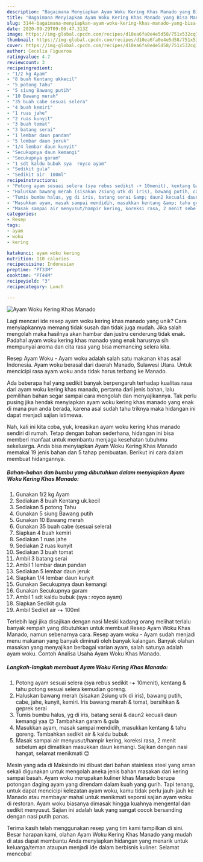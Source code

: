 ```yaml
---
description: "Bagaimana Menyiapkan Ayam Woku Kering Khas Manado yang Bisa Manjain Lidah"
title: "Bagaimana Menyiapkan Ayam Woku Kering Khas Manado yang Bisa Manjain Lidah"
slug: 3144-bagaimana-menyiapkan-ayam-woku-kering-khas-manado-yang-bisa-manjain-lidah
date: 2020-09-29T09:00:47.313Z
image: https://img-global.cpcdn.com/recipes/d10ea6fa0e4e5d58/751x532cq70/ayam-woku-kering-khas-manado-foto-resep-utama.jpg
thumbnail: https://img-global.cpcdn.com/recipes/d10ea6fa0e4e5d58/751x532cq70/ayam-woku-kering-khas-manado-foto-resep-utama.jpg
cover: https://img-global.cpcdn.com/recipes/d10ea6fa0e4e5d58/751x532cq70/ayam-woku-kering-khas-manado-foto-resep-utama.jpg
author: Cecelia Figueroa
ratingvalue: 4.7
reviewcount: 3
recipeingredient:
- "1/2 kg Ayam"
- "8 buah Kentang ukkecil"
- "5 potong Tahu"
- "5 siung Bawang putih"
- "10 Bawang merah"
- "35 buah cabe sesuai selera"
- "4 buah kemiri"
- "1 ruas jahe"
- "2 ruas kunyit"
- "3 buah tomat"
- "3 batang serai"
- "1 lembar daun pandan"
- "5 lembar daun jeruk"
- "1/4 lembar daun kunyit"
- "Secukupnya daun kemangi"
- "Secukupnya garam"
- "1 sdt kaldu bubuk sya  royco ayam"
- "Sedikit gula"
- "Sedikit air  100ml"
recipeinstructions:
- "Potong ayam sesuai selera (sya rebus sedikit -+ 10menit), kentang &amp; tahu potong sesuai selera kemudian goreng."
- "Haluskan bawang merah (sisakan 2siung utk di iris), bawang putih, cabe, jahe, kunyit, kemiri. Iris bawang merah &amp; tomat, bersihkan &amp; geprek serai"
- "Tumis bumbu halus, yg di iris, batang serai &amp; daun2 kecuali daun kemangi yaa 😊 Tambahkan garam &amp; gula"
- "Masukkan ayam, masak sampai mendidih, masukkan kentang &amp; tahu goreng. Tambahkan sedikit air &amp; kaldu bubuk"
- "Masak sampai air menyusut/hampir kering, koreksi rasa, 2 menit sebelum api dimatikan masukkan daun kemangi. Sajikan dengan nasi hangat, selamat menikmati 😊"
categories:
- Resep
tags:
- ayam
- woku
- kering

katakunci: ayam woku kering 
nutrition: 110 calories
recipecuisine: Indonesian
preptime: "PT33M"
cooktime: "PT44M"
recipeyield: "3"
recipecategory: Lunch

---
```



![Ayam Woku Kering Khas Manado](https://img-global.cpcdn.com/recipes/d10ea6fa0e4e5d58/751x532cq70/ayam-woku-kering-khas-manado-foto-resep-utama.jpg)

Lagi mencari ide resep ayam woku kering khas manado yang unik? Cara menyiapkannya memang tidak susah dan tidak juga mudah. Jika salah mengolah maka hasilnya akan hambar dan justru cenderung tidak enak. Padahal ayam woku kering khas manado yang enak harusnya sih mempunyai aroma dan cita rasa yang bisa memancing selera kita.

Resep Ayam Woku - Ayam woku adalah salah satu makanan khas asal Indonesia. Ayam woku berasal dari daerah Manado, Sulawesi Utara. Untuk mencicipi rasa ayam woku anda tidak harus terbang ke Manado.

Ada beberapa hal yang sedikit banyak berpengaruh terhadap kualitas rasa dari ayam woku kering khas manado, pertama dari jenis bahan, lalu pemilihan bahan segar sampai cara mengolah dan menyajikannya. Tak perlu pusing jika hendak menyiapkan ayam woku kering khas manado yang enak di mana pun anda berada, karena asal sudah tahu triknya maka hidangan ini dapat menjadi sajian istimewa.


Nah, kali ini kita coba, yuk, kreasikan ayam woku kering khas manado sendiri di rumah. Tetap dengan bahan sederhana, hidangan ini bisa memberi manfaat untuk membantu menjaga kesehatan tubuhmu sekeluarga. Anda bisa menyiapkan Ayam Woku Kering Khas Manado memakai 19 jenis bahan dan 5 tahap pembuatan. Berikut ini cara dalam membuat hidangannya.

<!--inarticleads1-->

##### Bahan-bahan dan bumbu yang dibutuhkan dalam menyiapkan Ayam Woku Kering Khas Manado:

1. Gunakan 1/2 kg Ayam
1. Sediakan 8 buah Kentang uk.kecil
1. Sediakan 5 potong Tahu
1. Gunakan 5 siung Bawang putih
1. Gunakan 10 Bawang merah
1. Gunakan 35 buah cabe (sesuai selera)
1. Siapkan 4 buah kemiri
1. Sediakan 1 ruas jahe
1. Sediakan 2 ruas kunyit
1. Sediakan 3 buah tomat
1. Ambil 3 batang serai
1. Ambil 1 lembar daun pandan
1. Sediakan 5 lembar daun jeruk
1. Siapkan 1/4 lembar daun kunyit
1. Gunakan Secukupnya daun kemangi
1. Gunakan Secukupnya garam
1. Ambil 1 sdt kaldu bubuk (sya : royco ayam)
1. Siapkan Sedikit gula
1. Ambil Sedikit air -+ 100ml


Terlebih lagi jika disajikan dengan nasi Meski kadang orang melihat terlalu banyak rempah yang dibutuhkan untuk membuat Resep Ayam Woku Khas Manado, namun sebenarnya cara. Resep ayam woku - Ayam sudah menjadi menu makanan yang banyak diminati oleh banyak kalangan. Banyak olahan masakan yang menyajikan berbagai varian ayam, salah satunya adalah ayam woku. Contoh Analisa Usaha Ayam Woku Khas Manado. 

<!--inarticleads2-->

##### Langkah-langkah membuat Ayam Woku Kering Khas Manado:

1. Potong ayam sesuai selera (sya rebus sedikit -+ 10menit), kentang &amp; tahu potong sesuai selera kemudian goreng.
1. Haluskan bawang merah (sisakan 2siung utk di iris), bawang putih, cabe, jahe, kunyit, kemiri. Iris bawang merah &amp; tomat, bersihkan &amp; geprek serai
1. Tumis bumbu halus, yg di iris, batang serai &amp; daun2 kecuali daun kemangi yaa 😊 Tambahkan garam &amp; gula
1. Masukkan ayam, masak sampai mendidih, masukkan kentang &amp; tahu goreng. Tambahkan sedikit air &amp; kaldu bubuk
1. Masak sampai air menyusut/hampir kering, koreksi rasa, 2 menit sebelum api dimatikan masukkan daun kemangi. Sajikan dengan nasi hangat, selamat menikmati 😊


Mesin yang ada di Maksindo ini dibuat dari bahan stainless steel yang aman sekali digunakan untuk mengolah aneka jenis bahan masakan dari kering sampai basah. Ayam woku merupakan kuliner khas Manado berupa potongan daging ayam yang direndam dalam kuah yang gurih. Tapi tenang, untuk dapat mencicipi kelezatan ayam woku, kamu tidak perlu jauh-jauh ke Manado atau membayar mahal untuk menikmati seporsi sajian ayam woku di restoran. Ayam woku biasanya dimasak hingga kuahnya mengental dan sedikit menyusut. Sajian ini adalah lauk yang sangat cocok bersanding dengan nasi putih panas. 

Terima kasih telah menggunakan resep yang tim kami tampilkan di sini. Besar harapan kami, olahan Ayam Woku Kering Khas Manado yang mudah di atas dapat membantu Anda menyiapkan hidangan yang menarik untuk keluarga/teman ataupun menjadi ide dalam berbisnis kuliner. Selamat mencoba!
